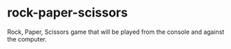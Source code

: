 # rock-paper-scissors

Rock, Paper, Scissors game that will be played from the console and against the computer.